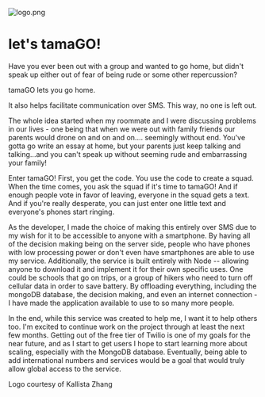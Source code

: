 ![logo.png](https://github.com/fatcat2/tamaGO/blob/master/egg.png)

# let's tamaGO!

Have you ever been out with a group and wanted to go home, but didn't speak up either out of fear of being rude or some other repercussion?

tamaGO lets you go home.

It also helps facilitate communication over SMS. This way, no one is left out.

The whole idea started when my roommate and I were discussing problems in our lives - one being that when we were out with family friends our parents would drone on and on and on.... seemingly without end. You've gotta go write an essay at home, but your parents just keep talking and talking...and you can't speak up without seeming rude and embarrassing your family!

Enter tamaGO! First, you get the code. You use the code to create a squad. When the time comes, you ask the squad if it's time to tamaGO! And if enough people vote in favor of leaving, everyone in the squad gets a text. And if you're really desperate, you can just enter one little text and everyone's phones start ringing.

As the developer, I made the choice of making this entirely over SMS due to my wish for it to be accessible to anyone with a smartphone. By having all of the decision making being on the server side, people who have phones with low processing power or don't even have smartphones are able to use my service. Additionally, the service is built entirely with Node -- allowing anyone to download it and implement it for their own specific uses. One could be schools that go on trips, or a group of hikers who need to turn off cellular data in order to save battery. By offloading everything, including the mongoDB database, the decision making, and even an internet connection - I have made the application available to use to so many more people.

In the end, while this service was created to help me, I want it to help others too. I'm excited to continue work on the project through at least the next few months. Getting out of the free tier of Twilio is one of my goals for the near future, and as I start to get users I hope to start learning more about scaling, especially with the MongoDB database. Eventually, being able to add international numbers and services would be a goal that would truly allow global access to the service.

Logo courtesy of Kallista Zhang
